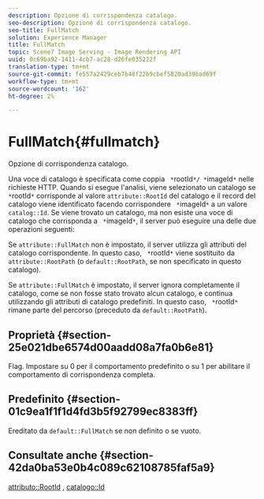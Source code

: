 ```yaml
---
description: Opzione di corrispondenza catalogo.
seo-description: Opzione di corrispondenza catalogo.
seo-title: FullMatch
solution: Experience Manager
title: FullMatch
topic: Scene7 Image Serving - Image Rendering API
uuid: 0c69ba92-1411-4cb7-ac28-d26fe035222f
translation-type: tm+mt
source-git-commit: fe557a2429ceb7b48f22b9cbef5820ad39bad69f
workflow-type: tm+mt
source-wordcount: '162'
ht-degree: 2%

---
```



# FullMatch{#fullmatch}

Opzione di corrispondenza catalogo.

Una voce di catalogo è specificata come coppia ` *`rootId`*/ *`imageId`*` nelle richieste HTTP. Quando si esegue l&#39;analisi, viene selezionato un catalogo se ` *`rootId`*` corrisponde al valore `attribute::RootId` del catalogo e il record del catalogo viene identificato facendo corrispondere ` *`imageId`*` a un valore `catalog::Id`. Se viene trovato un catalogo, ma non esiste una voce di catalogo che corrisponda a ` *`imageId`*`, il server può eseguire una delle due operazioni seguenti:

Se `attribute::FullMatch` non è impostato, il server utilizza gli attributi del catalogo corrispondente. In questo caso, ` *`rootId`*` viene sostituito da `attribute::RootPath` (o `default::RootPath`, se non specificato in questo catalogo).

Se `attribute::FullMatch` è impostato, il server ignora completamente il catalogo, come se non fosse stato trovato alcun catalogo, e continua utilizzando gli attributi di catalogo predefiniti. In questo caso, ` *`rootId`*` rimane parte del percorso (preceduto da `default::RootPath`).

## Proprietà {#section-25e021dbe6574d00aadd08a7fa0b6e81}

Flag. Impostare su 0 per il comportamento predefinito o su 1 per abilitare il comportamento di corrispondenza completa.

## Predefinito {#section-01c9ea1f1f1d4fd3b5f92799ec8383ff}

Ereditato da `default::FullMatch` se non definito o se vuoto.

## Consultate anche {#section-42da0ba53e0b4c089c62108785faf5a9}

[attributo::RootId](../../../../../is-api/image-catalog/image-serving-api-ref/c-image-catalog-reference/c-attributes-reference/r-rootid.md#reference-13653312925e4a08b90f99961d53f546) ,  [catalogo::Id](/help/aem-is-ir-api/is-api/image-catalog/image-serving-api-ref/c-image-catalog-reference/c-image-svg-data-reference/c-image-data-reference/r-id-cat.md)
